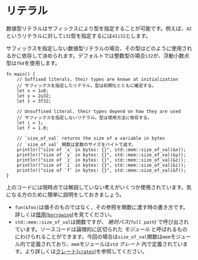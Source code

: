 <!--
# Literals
-->
# リテラル

<!--
Numeric literals can be type annotated by adding the type as a suffix. As an example, 
to specify that the literal `42` should have the type `i32`, write `42i32`.
-->
数値型リテラルはサフィックスにより型を指定することが可能です。例えば、`42`というリテラルに対して`i32`型を指定するには`42i32`とします。

<!--
The type of unsuffixed numeric literals will depend on how they are used. If no
constraint exists, the compiler will use `i32` for integers, and `f64` for
floating-point numbers.
-->
サフィックスを指定しない数値型リテラルの場合、その型はどのように使用されるかに依存して決められます。デフォルトでは整数型の場合`i32`が、浮動小数点型は`f64`を使用します。

```rust,editable
fn main() {
    // Suffixed literals, their types are known at initialization
    // サフィックスを指定したリテラル。型は初期化とともに確定する。
    let x = 1u8;
    let y = 2u32;
    let z = 3f32;

    // Unsuffixed literal, their types depend on how they are used
    // サフィックスを指定しないリテラル。型は使用方法に依存する。
    let i = 1;
    let f = 1.0;

    // `size_of_val` returns the size of a variable in bytes
    // `size_of_val` 関数は変数のサイズをバイトで返す。
    println!("size of `x` in bytes: {}", std::mem::size_of_val(&x));
    println!("size of `y` in bytes: {}", std::mem::size_of_val(&y));
    println!("size of `z` in bytes: {}", std::mem::size_of_val(&z));
    println!("size of `i` in bytes: {}", std::mem::size_of_val(&i));
    println!("size of `f` in bytes: {}", std::mem::size_of_val(&f));
}
```

<!--
There are some concepts used in the previous code that haven't been explained
yet, here's a brief explanation for the impatient readers:
-->
上のコードには現時点では解説していない考えがいくつか使用されています。気になる方のために簡単に説明をしておきましょう。

<!--
* `fun(&foo)` is used to pass an argument to a function *by reference*, rather
  than by value (`fun(foo)`). For more details see [borrowing][borrow].
* `std::mem::size_of_val` is a function, but called with its *full path*. Code
  can be split in logical units called *modules*. In this case, the
  `size_of_val` function is defined in the `mem` module, and the `mem` module
  is defined in the `std` *crate*. For more details, see
  [modules][mod] and [crates][crate].
-->
* `fun(&foo)`は値そのものではなく、その参照を関数に渡す時の書き方です。詳しくは[借用(`borrowing`)][borrow]を見てください。
* `std::mem::size_of_val`は関数ですが、 *絶対パス(`full path`)* で呼び出されています。ソースコードは論理的に区切られた *モジュール* と呼ばれるものにわけられることができます。今回の場合は`size_of_val`関数は`mem`モジュール内で定義されており、`mem`モジュールは`std` *クレート* 内で定義されています。より詳しくは[クレート(`crates`)][crate]を参照してください。

[borrow]: ../scope/borrow.md
[mod]: ../mod.md
[crate]: ../crates.md
